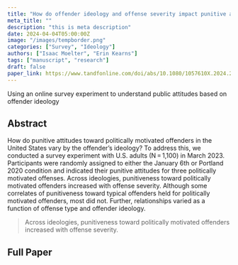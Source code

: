 ```yaml
---
title: "How do offender ideology and offense severity impact punitive attitudes toward politically motivated offenders in the US?"
meta_title: ""
description: "this is meta description"
date: 2024-04-04T05:00:00Z
image: "/images/tempborder.png"
categories: ["Survey", "Ideology"]
authors: ["Isaac Moelter", "Erin Kearns"]
tags: ["manuscript", "research"]
draft: false
paper_link: https://www.tandfonline.com/doi/abs/10.1080/1057610X.2024.2335683
---
```


Using an online survey experiment to understand public attitudes based on offender ideology

<!--more-->

## Abstract

How do punitive attitudes toward politically motivated offenders in the United States vary by the offender’s ideology? To address this, we conducted a survey experiment with U.S. adults (N = 1,100) in March 2023. Participants were randomly assigned to either the January 6th or Portland 2020 condition and indicated their punitive attitudes for three politically motivated offenses. Across ideologies, punitiveness toward politically motivated offenders increased with offense severity. Although some correlates of punitiveness toward typical offenders held for politically motivated offenders, most did not. Further, relationships varied as a function of offense type and offender ideology.

> Across ideologies, punitiveness toward politically motivated offenders increased with offense severity.

## Full Paper